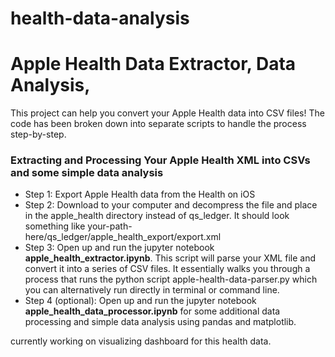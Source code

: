 # health-data-analysis
# Apple Health Data Extractor, Data Analysis,

This project can help you convert your Apple Health data into CSV files! The code has been broken down into separate scripts to handle the process step-by-step. 



### Extracting and Processing Your Apple Health XML into CSVs and some simple data analysis

- Step 1: Export Apple Health data from the Health on iOS
- Step 2: Download to your computer and decompress the file and place in the apple_health directory instead of qs_ledger. It should look something like your-path-here/qs_ledger/apple_health_export/export.xml
- Step 3: Open up and run the jupyter notebook **apple_health_extractor.ipynb**. This script will parse your XML file and convert it into a series of CSV files. It essentially walks you through a process that runs the python script apple-health-data-parser.py which you can alternatively run directly in terminal or command line. 
- Step 4 (optional):  Open up and run the jupyter notebook **apple_health_data_processor.ipynb** for some additional data processing and simple data analysis using pandas and matplotlib. 

currently working on visualizing dashboard for this health data.
